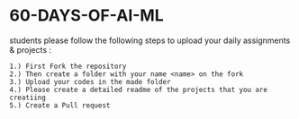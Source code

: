 # 60-DAYS-OF-AI-ML
students please follow the following steps to upload your daily assignments & projects : 
```
1.) First Fork the repository 
2.) Then create a folder with your name <name> on the fork 
3.) Upload your codes in the made folder 
4.) Please create a detailed readme of the projects that you are creatiing 
5.) Create a Pull request 
```
